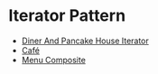 # Iterator Pattern

- [Diner And Pancake House Iterator](DinerAndPancakeHouseIterator)
- [Café](Cafe)
- [Menu Composite](MenuComposite)
